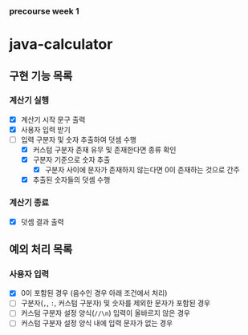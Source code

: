 ### precourse week 1

# java-calculator

## 구현 기능 목록

### 계산기 실행

- [x] 계산기 시작 문구 출력
- [x] 사용자 입력 받기
- [ ] 입력 구분자 및 숫자 추출하여 덧셈 수행
    - [x] 커스텀 구분자 존재 유무 및 존재한다면 종류 확인
    - [x] 구분자 기준으로 숫자 추출
        - [x] 구분자 사이에 문자가 존재하지 않는다면 0이 존재하는 것으로 간주
    - [x] 추출된 숫자들의 덧셈 수행

### 계산기 종료

- [x] 덧셈 결과 출력

## 예외 처리 목록

### 사용자 입력

- [x] 0이 포함된 경우 (음수인 경우 아래 조건에서 처리)
- [ ] 구분자(`,`, `:`, 커스텀 구분자) 및 숫자를 제외한 문자가 포함된 경우
- [ ] 커스텀 구분자 설정 양식(`//\n`) 입력이 올바르지 않은 경우
- [ ] 커스텀 구분자 설정 양식 내에 입력 문자가 없는 경우